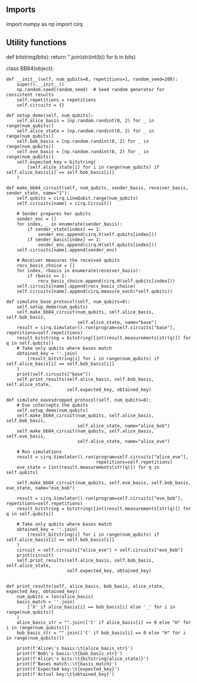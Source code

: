 

## Imports
import numpy as np
import cirq


## Utility functions
def bitstring(bits):
    return ''.join(str(int(b)) for b in bits)


class BB84(object):

    def __init__(self, num_qubits=8, repetitions=1, random_seed=200):
        super().__init__()
        np.random.seed(random_seed)  # Seed random generator for consistent results
        self.repetitions = repetitions
        self.circuits = {}

    def setup_demo(self, num_qubits):
        self.alice_basis = [np.random.randint(0, 2) for _ in range(num_qubits)]
        self.alice_state = [np.random.randint(0, 2) for _ in range(num_qubits)]
        self.bob_basis = [np.random.randint(0, 2) for _ in range(num_qubits)]
        self.eve_basis = [np.random.randint(0, 2) for _ in range(num_qubits)]
        self.expected_key = bitstring(
            [self.alice_state[i] for i in range(num_qubits) if self.alice_basis[i] == self.bob_basis[i]]
        )

    def make_bb84_circuit(self, num_qubits, sender_basis, receiver_basis, sender_state, name="1"):
        self.qubits = cirq.LineQubit.range(num_qubits)
        self.circuits[name] = cirq.Circuit()

        # Sender prepares her qubits
        sender_enc = []
        for index, _ in enumerate(sender_basis):
            if sender_state[index] == 1:
                sender_enc.append(cirq.X(self.qubits[index]))
            if sender_basis[index] == 1:
                sender_enc.append(cirq.H(self.qubits[index]))
        self.circuits[name].append(sender_enc)

        # Receiver measures the received qubits
        recv_basis_choice = []
        for index, rbasis in enumerate(receiver_basis):
            if rbasis == 1:
                recv_basis_choice.append(cirq.H(self.qubits[index]))
        self.circuits[name].append(recv_basis_choice)
        self.circuits[name].append(cirq.measure_each(*self.qubits))

    def simulate_base_protocol(self, num_qubits=8):
        self.setup_demo(num_qubits)
        self.make_bb84_circuit(num_qubits, self.alice_basis, self.bob_basis,
                               self.alice_state, name="base")
        result = cirq.Simulator().run(program=self.circuits["base"], repetitions=self.repetitions)
        result_bitstring = bitstring([int(result.measurements[str(q)]) for q in self.qubits])
        # Take only qubits where bases match
        obtained_key = ''.join(
            [result_bitstring[i] for i in range(num_qubits) if self.alice_basis[i] == self.bob_basis[i]]
        )
        print(self.circuits["base"])
        self.print_results(self.alice_basis, self.bob_basis, self.alice_state,
                           self.expected_key, obtained_key)

    def simulate_eavesdropped_protocol(self, num_qubits=8):
        # Eve intercepts the qubits
        self.setup_demo(num_qubits)
        self.make_bb84_circuit(num_qubits, self.alice_basis, self.bob_basis,
                               self.alice_state, name="alice_bob")
        self.make_bb84_circuit(num_qubits, self.alice_basis, self.eve_basis,
                               self.alice_state, name="alice_eve")

        # Run simulations
        result = cirq.Simulator().run(program=self.circuits["alice_eve"],
                                      repetitions=self.repetitions)
        eve_state = [int(result.measurements[str(q)]) for q in self.qubits]

        self.make_bb84_circuit(num_qubits, self.eve_basis, self.bob_basis, eve_state, name="eve_bob")

        result = cirq.Simulator().run(program=self.circuits["eve_bob"], repetitions=self.repetitions)
        result_bitstring = bitstring([int(result.measurements[str(q)]) for q in self.qubits])

        # Take only qubits where bases match
        obtained_key = ''.join(
            [result_bitstring[i] for i in range(num_qubits) if self.alice_basis[i] == self.bob_basis[i]]
        )
        circuit = self.circuits["alice_eve"] + self.circuits["eve_bob"]
        print(circuit)
        self.print_results(self.alice_basis, self.bob_basis, self.alice_state,
                           self.expected_key, obtained_key)


    def print_results(self, alice_basis, bob_basis, alice_state, expected_key, obtained_key):
        num_qubits = len(alice_basis)
        basis_match = ''.join(
            ['X' if alice_basis[i] == bob_basis[i] else '_' for i in range(num_qubits)]
        )
        alice_basis_str = "".join(['C' if alice_basis[i] == 0 else "H" for i in range(num_qubits)])
        bob_basis_str = "".join(['C' if bob_basis[i] == 0 else "H" for i in range(num_qubits)])

        print(f'Alice\'s basis:\t{alice_basis_str}')
        print(f'Bob\'s basis:\t{bob_basis_str}')
        print(f'Alice\'s bits:\t{bitstring(alice_state)}')
        print(f'Bases match::\t{basis_match}')
        print(f'Expected key:\t{expected_key}')
        print(f'Actual key:\t{obtained_key}')